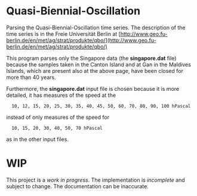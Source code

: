 # Quasi-Biennial-Oscillation

Parsing the Quasi-Biennial-Oscillation time series. The description of the time series is in the
Freie Universität Berlin at
[http://www.geo.fu-berlin.de/en/met/ag/strat/produkte/qbo/](http://www.geo.fu-berlin.de/en/met/ag/strat/produkte/qbo/)

This program parses only the Singapore data (the **singapore.dat** file) because the samples taken
in the Canton Island and at Gan in the Maldives Islands, which are present also at the above page,
have been closed for more than 40 years.

Furthermore, the **singapore.dat** input file is chosen because it is more detailed, it has measures
of the speed at the

      10, 12, 15, 20, 25, 30, 35, 40, 45, 50, 60, 70, 80, 90, 100 hPascal

instead of only measures of the speed for

      10, 15, 20, 30, 40, 50, 70 hPascal

as in the other input files.

# WIP

This project is a *work in progress*. The implementation is *incomplete* and subject to change. The documentation can be inaccurate.

